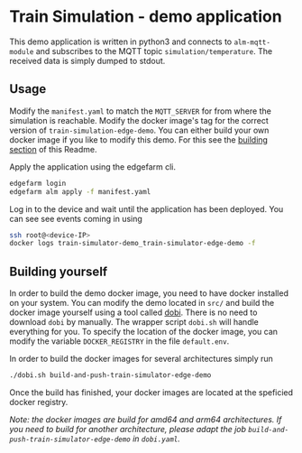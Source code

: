 # Train Simulation - demo application

This demo application is written in python3 and connects to `alm-mqtt-module` and subscribes to the MQTT topic `simulation/temperature`.
The received data is simply dumped to stdout.

## Usage
Modify the `manifest.yaml` to match the `MQTT_SERVER` for from where the simulation is reachable.
Modify the docker image's tag for the correct version of `train-simulation-edge-demo`.
You can either build your own docker image if you like to modify this demo. For this see the [building section](#building-yourself) of this Readme.

Apply the application using the edgefarm cli.

```bash
edgefarm login
edgefarm alm apply -f manifest.yaml
```

Log in to the device and wait until the application has been deployed.
You can see see events coming in using

```bash
ssh root@<device-IP>
docker logs train-simulator-demo_train-simulator-edge-demo -f
```

## Building yourself

In order to build the demo docker image, you need to have docker installed on your system.
You can modify the demo located in `src/` and build the docker image yourself using a tool called [dobi](https://github.com/dnephin/dobi).
There is no need to download `dobi` by manually. The wrapper script `dobi.sh` will handle everything for you.
To specify the location of the docker image, you can modify the variable `DOCKER_REGISTRY` in the file `default.env`.

In order to build the docker images for several architectures simply run

```bash
./dobi.sh build-and-push-train-simulator-edge-demo
```

Once the build has finished, your docker images are located at the speficied docker registry.

*Note: the docker images are build for amd64 and arm64 architectures. If you need to build for another architecture, please adapt the job `build-and-push-train-simulator-edge-demo` in `dobi.yaml`.*
